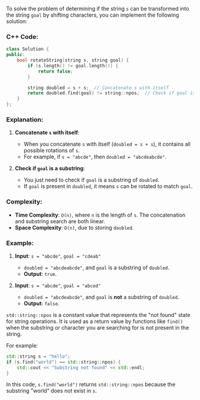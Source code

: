 To solve the problem of determining if the string `s` can be transformed into the string `goal` by shifting characters, you can implement the following solution:

### C++ Code:
```cpp
class Solution {
public:
    bool rotateString(string s, string goal) {
        if (s.length() != goal.length()) {
            return false;
        }

        string doubled = s + s;  // Concatenate s with itself
        return doubled.find(goal) != string::npos;  // Check if goal is a substring of doubled
    }
};
```

### Explanation:
1. **Concatenate `s` with itself**:
   - When you concatenate `s` with itself (`doubled = s + s`), it contains all possible rotations of `s`.
   - For example, if `s = "abcde"`, then `doubled = "abcdeabcde"`.

2. **Check if `goal` is a substring**:
   - You just need to check if `goal` is a substring of `doubled`.
   - If `goal` is present in `doubled`, it means `s` can be rotated to match `goal`.

### Complexity:
- **Time Complexity**: `O(n)`, where `n` is the length of `s`. The concatenation and substring search are both linear.
- **Space Complexity**: `O(n)`, due to storing `doubled`. 

### Example:
1. **Input**: `s = "abcde"`, `goal = "cdeab"`
   - `doubled = "abcdeabcde"`, and `goal` is a substring of `doubled`.
   - **Output**: `true`.

2. **Input**: `s = "abcde"`, `goal = "abced"`
   - `doubled = "abcdeabcde"`, and `goal` is **not** a substring of `doubled`.
   - **Output**: `false`.

`std::string::npos` is a constant value that represents the "not found" state for string operations. It is used as a return value by functions like `find()` when the substring or character you are searching for is not present in the string.

For example:

```cpp
std::string s = "hello";
if (s.find("world") == std::string::npos) {
    std::cout << "Substring not found" << std::endl;
}
```

In this code, `s.find("world")` returns `std::string::npos` because the substring "world" does not exist in `s`.